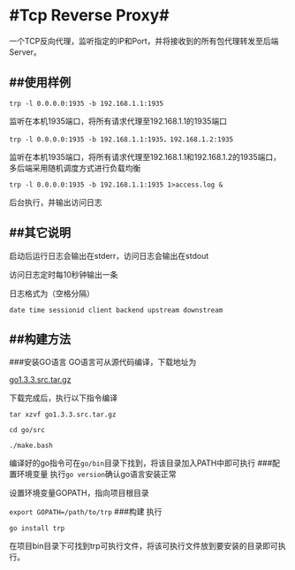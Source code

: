 #Tcp Reverse Proxy#
====

一个TCP反向代理，监听指定的IP和Port，并将接收到的所有包代理转发至后端Server。

##使用样例
-----
`trp -l 0.0.0.0:1935 -b 192.168.1.1:1935`

监听在本机1935端口，将所有请求代理至192.168.1.1的1935端口

`trp -l 0.0.0.0:1935 -b 192.168.1.1:1935，192.168.1.2:1935`

监听在本机1935端口，将所有请求代理至192.168.1.1和192.168.1.2的1935端口，多后端采用随机调度方式进行负载均衡

`trp -l 0.0.0.0:1935 -b 192.168.1.1:1935 1>access.log &`

后台执行，并输出访问日志

##其它说明
----
启动后运行日志会输出在stderr，访问日志会输出在stdout

访问日志定时每10秒钟输出一条

日志格式为（空格分隔）

`date time sessionid client backend upstream downstream`

##构建方法
----
###安装GO语言
GO语言可从源代码编译，下载地址为

[go1.3.3.src.tar.gz](http://www.golangtc.com/static/go/go1.3.3.src.tar.gz)

下载完成后，执行以下指令编译

`tar xzvf go1.3.3.src.tar.gz`

`cd go/src`

`./make.bash`

编译好的go指令可在`go/bin`目录下找到，将该目录加入PATH中即可执行
###配置环境变量
执行`go version`确认go语言安装正常

设置环境变量GOPATH，指向项目根目录

`export GOPATH=/path/to/trp`
###构建
执行

`go install trp`

在项目bin目录下可找到trp可执行文件，将该可执行文件放到要安装的目录即可执行。





